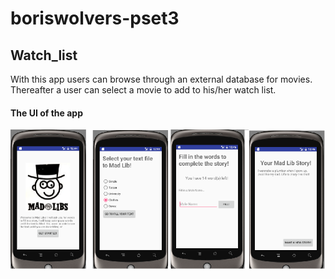 # boriswolvers-pset3
## Watch_list
With this app users can browse through an external database for movies. Thereafter a user can select a movie to add to his/her watch list.

#### The UI of the app
![alt text](https://github.com/boriswolvers/Mad-Libs/blob/master/doc/madlibs.png "UI of Mad Libs")
